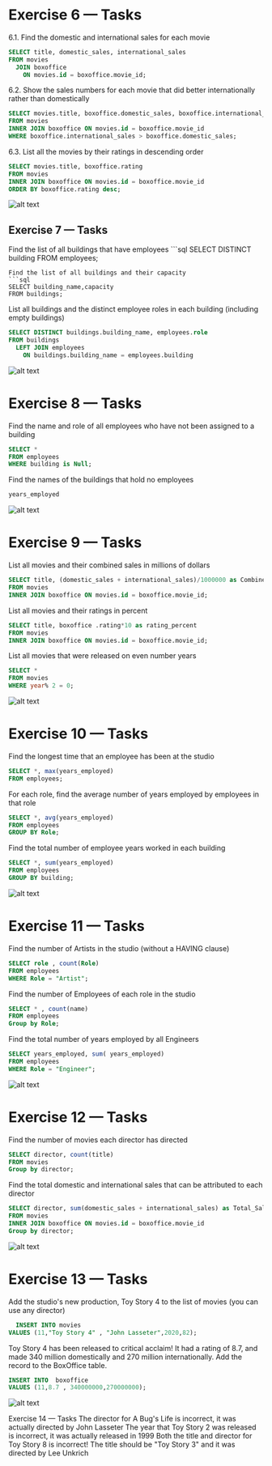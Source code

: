 # Exercise 6 — Tasks

6.1. Find the domestic and international sales for each movie

```sql
SELECT title, domestic_sales, international_sales
FROM movies
  JOIN boxoffice
    ON movies.id = boxoffice.movie_id;
```

6.2. Show the sales numbers for each movie that did better internationally rather than domestically

```sql
SELECT movies.title, boxoffice.domestic_sales, boxoffice.international_sales
FROM movies
INNER JOIN boxoffice ON movies.id = boxoffice.movie_id
WHERE boxoffice.international_sales > boxoffice.domestic_sales;
```

6.3. List all the movies by their ratings in descending order

```sql
SELECT movies.title, boxoffice.rating
FROM movies
INNER JOIN boxoffice ON movies.id = boxoffice.movie_id
ORDER BY boxoffice.rating desc;
```

![alt text](image.png)

## Exercise 7 — Tasks

Find the list of all buildings that have employees ```sql
SELECT DISTINCT building FROM employees;

````
Find the list of all buildings and their capacity
```sql
SELECT building_name,capacity
FROM buildings;
````

List all buildings and the distinct employee roles in each building (including empty buildings)

```sql
SELECT DISTINCT buildings.building_name, employees.role
FROM buildings
  LEFT JOIN employees
    ON buildings.building_name = employees.building
```

![alt text](image-2.png)

# Exercise 8 — Tasks

Find the name and role of all employees who have not been assigned to a building

```sql
SELECT *
FROM employees
WHERE building is Null;
```

Find the names of the buildings that hold no employees

```sql
years_employed
```

![alt text](image-3.png)

# Exercise 9 — Tasks

List all movies and their combined sales in millions of dollars

```sql
SELECT title, (domestic_sales +	international_sales)/1000000 as Combined_Sales
FROM movies
INNER JOIN boxoffice ON movies.id = boxoffice.movie_id;
```

List all movies and their ratings in percent

```sql
SELECT title, boxoffice .rating*10 as rating_percent
FROM movies
INNER JOIN boxoffice ON movies.id = boxoffice.movie_id;
```

List all movies that were released on even number years

```sql
SELECT *
FROM movies
WHERE year% 2 = 0;
```

![alt text](image-4.png)

# Exercise 10 — Tasks

Find the longest time that an employee has been at the studio

```sql
SELECT *, max(years_employed)
FROM employees;
```

For each role, find the average number of years employed by employees in that role

```sql
SELECT *, avg(years_employed)
FROM employees
GROUP BY Role;
```

Find the total number of employee years worked in each building

```sql
SELECT *, sum(years_employed)
FROM employees
GROUP BY building;
```

![alt text](image-5.png)

# Exercise 11 — Tasks

Find the number of Artists in the studio (without a HAVING clause)

```sql
SELECT role , count(Role)
FROM employees
WHERE Role = "Artist";
```

Find the number of Employees of each role in the studio

```sql
SELECT * , count(name)
FROM employees
Group by Role;
```

Find the total number of years employed by all Engineers

```sql
SELECT years_employed, sum(	years_employed)
FROM employees
WHERE Role = "Engineer";
```

![alt text](image-6.png)

# Exercise 12 — Tasks

Find the number of movies each director has directed

```sql
SELECT director, count(title)
FROM movies
Group by director;
```

Find the total domestic and international sales that can be attributed to each director

```sql
SELECT director, sum(domestic_sales + international_sales) as Total_Sales
FROM movies
INNER JOIN boxoffice ON movies.id = boxoffice.movie_id
Group by director;
```

![alt text](image-7.png)

# Exercise 13 — Tasks

Add the studio's new production, Toy Story 4 to the list of movies (you can use any director)

```sql
  INSERT INTO movies
VALUES (11,"Toy Story 4" , "John Lasseter",2020,82);

```

Toy Story 4 has been released to critical acclaim! It had a rating of 8.7, and made 340 million domestically and 270 million internationally. Add the record to the BoxOffice table.

```sql
INSERT INTO  boxoffice
VALUES (11,8.7 , 340000000,270000000);
```

![alt text](image-8.png)

Exercise 14 — Tasks
The director for A Bug's Life is incorrect, it was actually directed by John Lasseter
The year that Toy Story 2 was released is incorrect, it was actually released in 1999
Both the title and director for Toy Story 8 is incorrect! The title should be "Toy Story 3" and it was directed by Lee Unkrich

```sql

```
